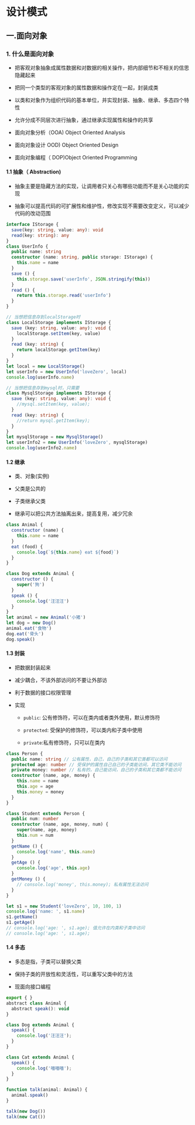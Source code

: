 # 设计模式

## 一.面向对象

### 1. 什么是面向对象

- 把客观对象抽象成属性数据和对数据的相关操作，把内部细节和不相关的信思隐藏起来

- 把同一个类型的客观对象的属性数据和操作定在一起，封装成类

- 以类和对象作为组织代码的基本单位，并实现封装、抽象、继承、多态四个特性

- 允许分成不同层次进行抽象，通过继承实现属性和操作的共享

- 面向对象分析（OOA) Object Oriented Analysis

- 面向对象设计 OOD) Object Oriented Design

- 面向对象编程（ DOP)Object Oriented Programming

#### 1.1 抽象（ Abstraction)

- 抽象主要是隐藏方法的实现，让调用者只关心有哪些功能而不是关心功能的实现

- 抽象可以提高代码的可扩展性和维护性，修改实现不需要改变定义，可以减少代码的改动范围

```ts
interface IStorage {
  save(key: string, value: any): void
  read(key: string): any
}
class UserInfo {
  public name: string
  constructor (name: string, public storage: IStorage) {
    this.name = name
  }
  save () {
    this.storage.save('userInfo', JSON.stringify(this))
  }
  read () {
    return this.storage.read('userInfo')
  }
}

// 当想把信息存到localStorage时
class LocalStorage implements IStorage {
  save (key: string, value: any): void {
    localStorage.setItem(key, value)
  }
  read (key: string) {
    return localStorage.getItem(key)
  }
}
let local = new LocalStorage()
let userInfo = new UserInfo('loveZero', local)
console.log(userInfo.name)

// 当想把信息存到mysql时，只需要
class MysqlStorage implements IStorage {
  save (key: string, value: any): void {
    //mysql.setItem(key, value);
  }
  read (key: string) {
    //return mysql.getItem(key);
  }
}
let mysqlStorage = new MysqlStorage()
let userInfo2 = new UserInfo('loveZero', mysqlStorage)
console.log(userInfo2.name)
```

#### 1.2 继承

- 类、对象(实例)

- 父类是公共的

- 子类继承父类

- 继承可以把公共方法抽离出来，提高复用，减少冗余

```js
class Animal {
  constructor (name) {
    this.name = name
  }
  eat (food) {
    console.log(`${this.name} eat ${food}`)
  }
}

class Dog extends Animal {
  constructor () {
    super('狗')
  }
  speak () {
    console.log('汪汪汪')
  }
}
let animal = new Animal('小猪')
let dog = new Dog()
animal.eat('食物')
dog.eat('骨头')
dog.speak()
```

#### 1.3 封装

- 把数据封装起来

- 减少耦合，不该外部访问的不要让外部访

- 利于数据的接口权限管理

- 实现

  - `public`: 公有修饰符，可以在类内或者类外使用，默认修饰符

  - `protected`: 受保护的修饰符，可以类内和子类中使用

  - `private`:私有修饰符，只可以在类内

```ts
class Person {
  public name: string // 公有属性，自己，自己的子类和其它类都可以访问
  protected age: number // 受保护的属性自己自己的子类能访间，其它类不能访问
  private money: number // 私有的，自己能访间，自己的子类和其它类都不能访问
  constructor (name, age, money) {
    this.name = name
    this.age = age
    this.money = money
  }
}

class Student extends Person {
  public num: number
  constructor (name, age, money, num) {
    super(name, age, money)
    this.num = num
  }
  getName () {
    console.log('name', this.name)
  }
  getAge () {
    console.log('age', this.age)
  }
  getMoney () {
    // console.log('money', this.money); 私有属性无法访问
  }
}

let s1 = new Student('loveZero', 10, 100, 1)
console.log('name: ', s1.name)
s1.getName()
s1.getAge()
// console.log('age: ', s1.age); 值允许在内类和子类中访问
// console.log('age: ', s1.age);
```

#### 1.4 多态

- 多态是指，子类可以替换父类

- 保持子类的开放性和灵活性，可以重写父类中的方法

- 现面向接口编程

```js
export { }
abstract class Animal {
  abstract speak(): void
}

class Dog extends Animal {
  speak() {
    console.log('汪汪汪');
  }
}

class Cat extends Animal {
  speak() {
    console.log('喵喵喵');
  }
}

function talk(animal: Animal) {
  animal.speak()
}

talk(new Dog())
talk(new Cat())
```
